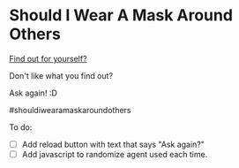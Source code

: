 # Should I Wear A Mask Around Others

[Find out for yourself?](https://shouldiwearamaskaroundothers.com)

Don't like what you find out? 

Ask again!  :D


#shouldiwearamaskaroundothers

To do:

- [ ] Add reload button with text that says "Ask again?"
- [ ] Add javascript to randomize agent used each time.
